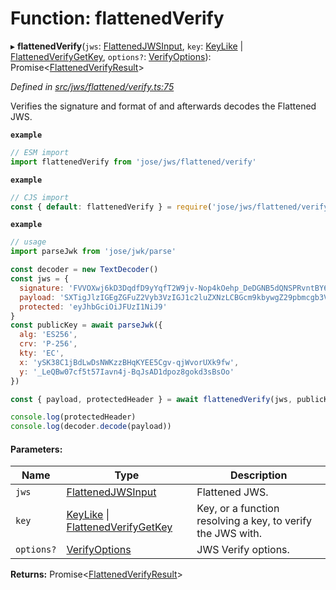 # Function: flattenedVerify

▸ **flattenedVerify**(`jws`: [FlattenedJWSInput](../interfaces/_types_d_.flattenedjwsinput.md), `key`: [KeyLike](../types/_types_d_.keylike.md) \| [FlattenedVerifyGetKey](../interfaces/_jws_flattened_verify_.flattenedverifygetkey.md), `options?`: [VerifyOptions](../interfaces/_types_d_.verifyoptions.md)): Promise<[FlattenedVerifyResult](../interfaces/_types_d_.flattenedverifyresult.md)\>

*Defined in [src/jws/flattened/verify.ts:75](https://github.com/panva/jose/blob/v3.7.0/src/jws/flattened/verify.ts#L75)*

Verifies the signature and format of and afterwards decodes the Flattened JWS.

**`example`** 
```js
// ESM import
import flattenedVerify from 'jose/jws/flattened/verify'
```

**`example`** 
```js
// CJS import
const { default: flattenedVerify } = require('jose/jws/flattened/verify')
```

**`example`** 
```js
// usage
import parseJwk from 'jose/jwk/parse'

const decoder = new TextDecoder()
const jws = {
  signature: 'FVVOXwj6kD3DqdfD9yYqfT2W9jv-Nop4kOehp_DeDGNB5dQNSPRvntBY6xH3uxlCxE8na9d_kyhYOcanpDJ0EA',
  payload: 'SXTigJlzIGEgZGFuZ2Vyb3VzIGJ1c2luZXNzLCBGcm9kbywgZ29pbmcgb3V0IHlvdXIgZG9vci4',
  protected: 'eyJhbGciOiJFUzI1NiJ9'
}
const publicKey = await parseJwk({
  alg: 'ES256',
  crv: 'P-256',
  kty: 'EC',
  x: 'ySK38C1jBdLwDsNWKzzBHqKYEE5Cgv-qjWvorUXk9fw',
  y: '_LeQBw07cf5t57Iavn4j-BqJsAD1dpoz8gokd3sBsOo'
})

const { payload, protectedHeader } = await flattenedVerify(jws, publicKey)

console.log(protectedHeader)
console.log(decoder.decode(payload))
```

#### Parameters:

Name | Type | Description |
------ | ------ | ------ |
`jws` | [FlattenedJWSInput](../interfaces/_types_d_.flattenedjwsinput.md) | Flattened JWS. |
`key` | [KeyLike](../types/_types_d_.keylike.md) \| [FlattenedVerifyGetKey](../interfaces/_jws_flattened_verify_.flattenedverifygetkey.md) | Key, or a function resolving a key, to verify the JWS with. |
`options?` | [VerifyOptions](../interfaces/_types_d_.verifyoptions.md) | JWS Verify options.  |

**Returns:** Promise<[FlattenedVerifyResult](../interfaces/_types_d_.flattenedverifyresult.md)\>
